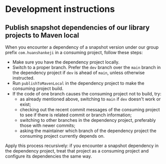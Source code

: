 # Development instructions

## Publish snapshot dependencies of our library projects to Maven local

When you encounter a dependency of a snapshot version under our group prefix `com.huanshankeji` in a consuming project, follow these steps:

- Make sure you have the dependency project locally.
- Switch to a proper branch. Prefer the `dev` branch over the `main` branch in the dependency project if `dev` is ahead of `main`, unless otherwise instructed.
- Run `publishToMavenLocal` in the dependency project to make the consuming project build.
- If the code of one branch causes the consuming project not to build, try:
   - as already mentioned above, switching to `main` if `dev` doesn't work or exist;
   - checking out the recent commit messages of the consuming project to see if there is related commit or branch information;
   - switching to other branches in the dependency project, preferably those with newer commits;
   - asking the maintainer which branch of the dependency project the consuming project currently depends on.

Apply this process recursively: if you encounter a snapshot dependency in the dependency project, treat that project as a consuming project and configure its dependencies the same way.
